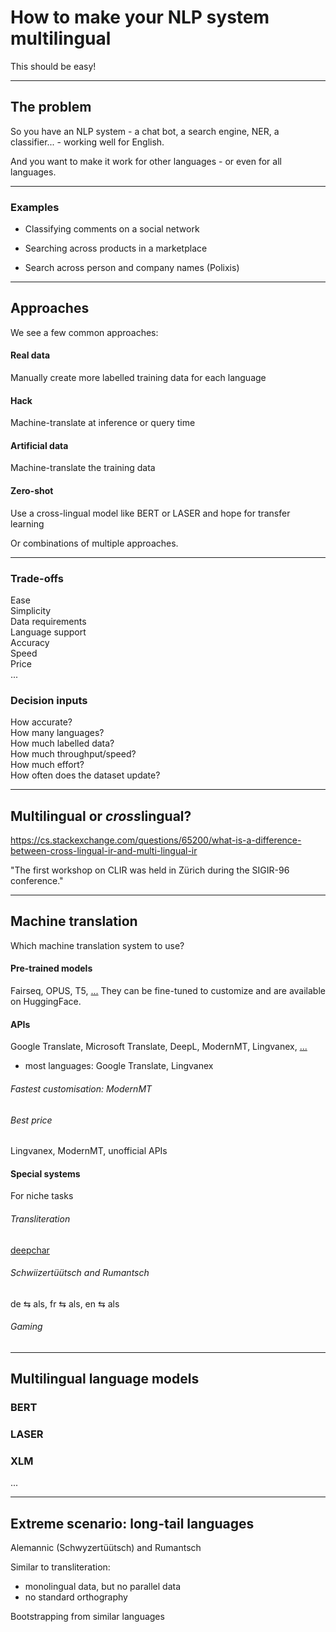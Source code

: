 # How to make your NLP system multilingual

This should be easy!

---
## The problem

So you have an NLP system - a chat bot, a search engine, NER, a classifier... - working well for English.

And you want to make it work for other languages - or even for all languages.

---
### Examples

- Classifying comments on a social network

- Searching across products in a marketplace

- Search across person and company names (Polixis)


---
## Approaches

We see a few common approaches:

#### Real data
Manually create more labelled training data for each language

#### Hack
Machine-translate at inference or query time

#### Artificial data
Machine-translate the training data

#### Zero-shot
Use a cross-lingual model like BERT or LASER and hope for transfer learning

Or combinations of multiple approaches.


---

### Trade-offs
Ease  
Simplicity  
Data requirements  
Language support  
Accuracy  
Speed  
Price  
...  

### Decision inputs
How accurate?  
How many languages?  
How much labelled data?  
How much throughput/speed?  
How much effort?  
How often does the dataset update?  


---
## Multilingual or *cross*lingual?

https://cs.stackexchange.com/questions/65200/what-is-a-difference-between-cross-lingual-ir-and-multi-lingual-ir

"The first workshop on CLIR was held in Zürich during the SIGIR-96 conference."

---
## Machine translation

Which machine translation system to use?

#### Pre-trained models
Fairseq, OPUS, T5, [...](https://modelfront/compare)
They can be fine-tuned to customize and are available on HuggingFace.

#### APIs
Google Translate, Microsoft Translate, DeepL, ModernMT, Lingvanex, [...](https://modelfront/compare)

- most languages: Google Translate, Lingvanex
###### Fastest customisation: ModernMT
###### Best price
Lingvanex, ModernMT, unofficial APIs

#### Special systems
For niche tasks
###### Transliteration
[deepchar](https://github.com/deepchar)
###### Schwiizertüütsch and Rumantsch
de ⇆ als, fr ⇆ als, en ⇆ als

###### Gaming

---

## Multilingual language models

### BERT

### LASER

### XLM

...

---

## Extreme scenario: long-tail languages 

Alemannic (Schwyzertüütsch) and Rumantsch

Similar to transliteration:
 - monolingual data, but no parallel data
 - no standard orthography

Bootstrapping from similar languages

